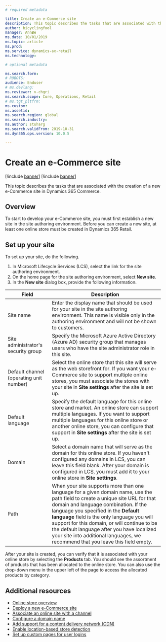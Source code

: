 ```yaml
---
# required metadata

title: Create an e-Commerce site
description: This topic describes the tasks that are associated with the creation of a new e-Commerce site in Dynamics 365 Commerce.
author: bicyclingfool
manager: AnnBe
ms.date: 10/01/2019
ms.topic: article
ms.prod: 
ms.service: dynamics-ax-retail
ms.technology: 

# optional metadata

ms.search.form: 
# ROBOTS: 
audience: Enduser
# ms.devlang: 
ms.reviewer: v-chgri
ms.search.scope: Core, Operations, Retail
# ms.tgt_pltfrm: 
ms.custom: 
ms.assetid: 
ms.search.region: global
ms.search.industry:
ms.author: stuharg
ms.search.validFrom: 2019-10-31
ms.dyn365.ops.version: 10.0.5

---
```


# Create an e-Commerce site

[!include [banner](includes/preview-banner.md)]
[!include [banner](includes/banner.md)]

This topic describes the tasks that are associated with the creation of a new e-Commerce site in Dynamics 365 Commerce.

## Overview

To start to develop your e-Commerce site, you must first establish a new site in the site authoring environment. Before you can create a new site, at least one online store must be created in Dynamics 365 Retail. 

## Set up your site

To set up your site, do the following.

1. In Microsoft Lifecycle Services (LCS), select the link for the site authoring environment. 
1. On the home page for the site authoring environment, select **New site**.
1. In the **New site** dialog box, provide the following information.

| Field                               | Description |
|-------------------------------------|-------------|
| Site name                           | Enter the display name that should be used for your site in the site authoring environment. This name is visible only in the authoring environment and will not be shown to customers. |
| Site administrator's security group | Specify the Microsoft Azure Active Directory (Azure AD) security group that manages users who have the site administrator role in this site. |
| Default channel (operating unit number) | Select the online store that this site will serve as the web storefront for. If you want your e-Commerce site to support multiple online stores, you must associate the stores with your site in **Site settings** after the site is set up. |
| Default language                            | Specify the default language for this online store and market. An online store can support multiple languages. If you want to support multiple languages for this online store or another online store, you can configure that support in **Site settings** after the site is set up.  |
| Domain                              | Select a domain name that will serve as the domain for this online store. If you haven't configured any domains in LCS, you can leave this field blank. After your domain is configured in LCS, you must add it to your online store in **Site settings**.  |
| Path                              | When your site supports more than one language for a given domain name, use the path field to create a unique site URL for that domain and language combination. If the language you specified in the **Default language** field is the only language you will support for this domain, or will continue to be the default language after you have localized your site into additional languages, we recommend that you leave this field empty. |


After your site is created, you can verify that it is associated with your online store by selecting the **Products** tab. You should see the assortment of products that has been allocated to the online store. You can also use the drop-down menu in the upper left of the page to access the allocated products by category.

## Additional resources

- [Online store overview](online-store-overview.md)
- [Deploy a new e-Commerce site](deploy-ecommerce-site.md)
- [Associate an online site with a channel](associate-site-online-store.md)
- [Configure a domain name](configure-your-domain-name.md)
- [Add support for a content delivery network (CDN)](add-cdn-support.md)
- [Enable location-based store detection](enable-store-detection.md)
- [Set up custom pages for user logins](custom-pages-user-logins.md)
